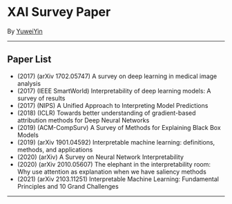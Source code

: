 # XAI Survey Paper

By [YuweiYin](https://github.com/YuweiYin)

---

## Paper List

- (2017) (arXiv 1702.05747) A survey on deep learning in medical image analysis
- (2017) (IEEE SmartWorld) Interpretability of deep learning models: A survey of results
- (2017) (NIPS) A Unified Approach to Interpreting Model Predictions
- (2018) (ICLR) Towards better understanding of gradient-based attribution methods for Deep Neural Networks
- (2019) (ACM-CompSurv) A Survey of Methods for Explaining Black Box Models
- (2019) (arXiv 1901.04592) Interpretable machine learning: definitions, methods, and applications
- (2020) (arXiv) A Survey on Neural Network Interpretability
- (2020) (arXiv 2010.05607) The elephant in the interpretability room: Why use attention as explanation when we have saliency methods
- (2021) (arXiv 2103.11251) Interpretable Machine Learning: Fundamental Principles and 10 Grand Challenges

---
